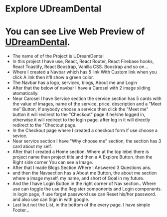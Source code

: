 # Explore UDreamDental

 # You can see Live Web Preview of [UDreamDental](https://assignment-0010.web.app/).

* The name of of the Project is UDreamDental
* In this project I have use, React, React Router, React Firebase hooks, React Toastify, React Boostrap, Vanilla CSS. Boostrap and so on...
* Where I created a Navbar which has 5 link With Custom link when you click A link then it'll show a green color.
* The Navbar has a logo, servicec, blogs, About me and Login
* After that the below of navbar I have a Carosel with 2 image sliding atomatically.
* Near Carosel I have Service section the service section has 5 cards with the value of images, name of the service, price, description and a "Meet me" Button, if anybody choose a service then click the "Meet me" button it will redirect to the "Checkout" page if he/she logged in,  otherwise it will redirect to the  login page. after log in it will directly redirect to the "Chectout page.
* In the Checkout page where I created a checkout form if use choose a sevice.
* Near service section I have "Why choose me" section, the section has 3 card about my self.
* After that I created a Home section, Where at the top lebel there is project name then project title and then a A Explore Button. then the Right side corner You can see a Image.
* After that I made Blogs Section Where I Answered 3 Questions ans.
* and then the Navsection has a About me Button, the about me section where a image myself, my name, and short of Goal in my future. 
* And the I have Login Button in the right corner of Nav section.. Where use can toggle the use the Register components and Login components. in login page, if use forget password use can Reset his/her password. and also use can Sign in with google.
* Last but not the List, in the bottom of the every page. I have simple Footer...